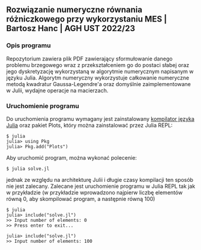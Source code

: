 ## Rozwiązanie numeryczne równania różniczkowego przy wykorzystaniu MES | Bartosz Hanc | AGH UST 2022/23
### Opis programu
Repozytorium zawiera plik PDF zawierający sformułowanie danego problemu
brzegowego wraz z przekształceniem go do postaci słabej oraz jego dyskretyzację
wykorzystaną w algorytmie numerycznym napisanym w języku Julia. Algorytm
numeryczny wykorzystuje całkowanie numeryczne metodą kwadratur Gaussa-Legendre'a
oraz domyślnie zaimplementowane w Julii, wydajne operacje na macierzach.

### Uruchomienie programu
Do uruchomienia programu wymagany jest zainstalowany [kompilator języka
Julia](https://julialang.org/downloads/) oraz pakiet Plots, który można
zainstalować przez Julia REPL:
```
$ julia
julia> using Pkg
julia> Pkg.add("Plots")
```
Aby uruchomić program, można wykonać polecenie:
```
$ julia solve.jl
```
jednak ze względu na architekturę Julii i długie czasy kompilacji ten sposób nie
jest zalecany. Zalecane jest uruchomienie programu w Julia REPL tak jak w
przykładzie (w przykładzie wprowadzono najpierw liczbę elementów równą 0, aby
skompilować program, a następnie równą 100)
```
$ julia
julia> include("solve.jl")
>> Input number of elements: 0
>> Press enter to exit...

julia> include("solve.jl")
>> Input number of elements: 100
```
